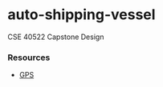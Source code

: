 # auto-shipping-vessel
CSE 40522 Capstone Design


### Resources

* [GPS](https://learn.adafruit.com/adafruit-ultimate-gps-on-the-raspberry-pi?view=all) 
